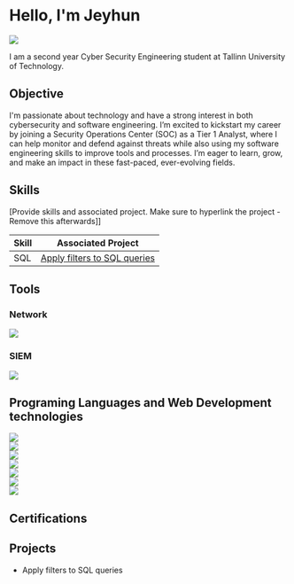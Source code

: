 # Hello, I'm Jeyhun
<a href="www.linkedin.com/in/jeyhun-mustafayev-b6584b279"><img src="https://img.shields.io/badge/-LinkedIn-0072b1?&style=for-the-badge&logo=linkedin&logoColor=white" /></a>

I am a second year Cyber Security Engineering student at Tallinn University of Technology. 

## Objective

I'm passionate about technology and have a strong interest in both cybersecurity and software engineering. I’m excited to kickstart my career by joining a Security Operations Center (SOC) as a Tier 1 Analyst, where I can help monitor and defend against threats while also using my software engineering skills to improve tools and processes. I’m eager to learn, grow, and make an impact in these fast-paced, ever-evolving fields.

## Skills
[Provide skills and associated project. Make sure to hyperlink the project - Remove this afterwards]]

| Skill                                         | Associated Project         |
|-----------------------------------------------|----------------------------|
| SQL       | <a href="https://github.com/MJeyhun/Apply-filters-to-SQL-queries">Apply filters to SQL queries</a>|



## Tools


### Network
<div>
    <img src="https://img.shields.io/badge/-Wireshark-1679A7?&style=for-the-badge&logo=Wireshark&logoColor=white" />
</div>

### SIEM
<div>
    <img src="https://img.shields.io/badge/Prometheus-000000?style=for-the-badge&logo=prometheus&labelColor=000000" />
</div>

## Programing Languages and Web Development technologies
<div>
    <img src="https://img.shields.io/badge/C++-00599C?style=flat-square&logo=C%2B%2B&logoColor=white" />
</div>
<div>
    <img src="https://shields.io/badge/JavaScript-F7DF1E?logo=JavaScript&logoColor=000&style=flat-square" />
</div>
<div>
    <img src="https://custom-icon-badges.demolab.com/badge/C%23-%23239120.svg?logo=cshrp&logoColor=white" />
</div>
<div>
    <img src="https://img.shields.io/badge/Python-3776AB?logo=python&logoColor=fff" />
</div>
<div>
    <img src="https://img.shields.io/badge/php-%23777BB4.svg?&logo=php&logoColor=white" />
</div>
<div>
    <img src="https://img.shields.io/badge/HTML-%23E34F26.svg?logo=html5&logoColor=white" />
</div>
<div>
    <img src="https://img.shields.io/badge/CSS-1572B6?logo=css3&logoColor=fff" />
</div>

## Certifications


## Projects
- Apply filters to SQL queries
